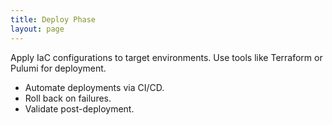 ```yaml
---
title: Deploy Phase
layout: page
---
```



Apply IaC configurations to target environments. Use tools like Terraform or Pulumi for deployment.

- Automate deployments via CI/CD.
- Roll back on failures.
- Validate post-deployment.